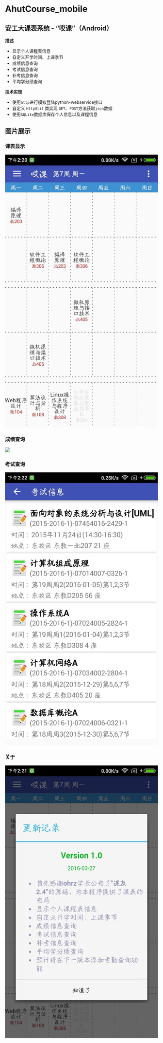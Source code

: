 # AhutCourse_mobile

## 安工大课表系统 - “哎课”（Android）

**描述**

* 显示个人课程表信息
* 自定义开学时间、上课季节
* 成绩信息查询
* 考试信息查询
* 补考信息查询
* 平均学分绩查询

**技术实现**

* 使用`http`进行模拟登陆python-webservice接口
* 自定义 `HttpUtil` 类实现 `GET`、`POST`方法获取`json`数据
* 使用`SQLite`数据库保存个人信息以及课程信息


## 图片展示

### 课表显示

![](./app/extra/kebiao.jpg)

### 成绩查询

![](./app/extra/chengji.jpg)

### 考试查询

![](./app/extra/kaoshi.jpg)

### 关于

![](./app/extra/guanyu.jpg)